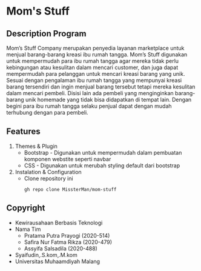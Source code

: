 # Mom's Stuff

## Description Program
Mom’s Stuff Company merupakan penyedia layanan marketplace untuk menjual barang-barang kreasi ibu rumah tangga. Mom’s Stuff digunakan untuk mempermudah para ibu rumah tangga agar mereka tidak perlu kebingungan atau kesulitan dalam mencari customer, dan juga dapat mempermudah para pelanggan untuk mencari kreasi barang yang unik.
Sesuai dengan pengalaman ibu rumah tangga yang mempunyai kreasi barang tersendiri dan ingin menjual barang tersebut tetapi mereka kesulitan dalam mencari pembeli. Disisi lain ada pembeli yang menginginkan barang-barang unik homemade yang tidak bisa didapatkan di tempat lain. Dengan begini para ibu rumah tangga selaku penjual dapat dengan mudah terhubung dengan para pembeli.

## Features
1. Themes & Plugin
    - Bootstrap
          - Digunakan untuk mempermudah dalam pembuatan komponen webstite seperti navbar
    - CSS
          - Digunakan untuk merubah styling default dari bootstrap
2. Instalation & Configuration
    - Clone repository ini
      ``` 
      gh repo clone MissterMan/mom-stuff
      ```

## Copyright
   - Kewirausahaan Berbasis Teknologi
   - Nama Tim
        - Pratama Putra Prayogi (2020-514)
        - Safira Nur Fatma Rikza (2020-479)
        - Assyifa Salsadila (2020-488)
  - Syaifudin,.S.kom,.M.kom
  - Universitas Muhaamdiyah Malang
